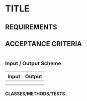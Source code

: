 # TITLE

## REQUIREMENTS

## ACCEPTANCE CRITERIA
```

```

### Input / Output Scheme
|  Input  |  Output  |
| :--:    |   :--:   |
|     |     |
|     |     |

#### CLASSES/METHODS/TESTS